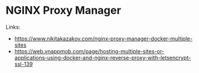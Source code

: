 # NGINX Proxy Manager

Links:
- https://www.nikitakazakov.com/nginx-proxy-manager-docker-multiple-sites
- https://web.vnappmob.com/page/hosting-multiple-sites-or-applications-using-docker-and-nginx-reverse-proxy-with-letsencrypt-ssl-139

